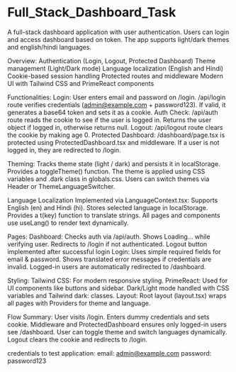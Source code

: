 # Full_Stack_Dashboard_Task
A full-stack dashboard application with user authentication. Users can login and access dashboard based on token. The app supports light/dark themes and english/hindi languages.

Overview:
	Authentication (Login, Logout, Protected Dashboard)
	Theme management (Light/Dark mode)
	Language localization (English and Hindi)
	Cookie-based session handling
	Protected routes and middleware
	Modern UI with Tailwind CSS and PrimeReact components
	
Functionalities:
	Login:
		User enters email and password on /login.
		/api/login route verifies credentials (admin@example.com + password123).
		If valid, it generates a base64 token and sets it as a cookie.
	Auth Check:
		/api/auth route reads the cookie to see if the user is logged in.
		Returns the user object if logged in, otherwise returns null.
	Logout:
		/api/logout route clears the cookie by making age 0.
	Protected Dashboard:
		/dashboard/page.tsx is protected using ProtectedDashboard.tsx and middleware.
		If a user is not logged in, they are redirected to /login.
		
Theming:
	Tracks theme state (light / dark) and persists it in localStorage.
	Provides a toggleTheme() function.
	The theme is applied using CSS variables and .dark class in globals.css.
	Users can switch themes via Header or ThemeLanguageSwitcher.
	
Language Localization
	Implemented via LanguageContext.tsx:
	Supports English (en) and Hindi (hi).
	Stores selected language in localStorage.
	Provides a t(key) function to translate strings.
	All pages and components use useLang() to render text dynamically.

Pages:
	Dashboard:
		Checks auth via /api/auth.
		Shows Loading... while verifying user.
		Redirects to /login if not authenticated.
		Logout button implemented after successful login
	Login:
		Uses simple required fields for email & password.
		Shows translated error messages if credentials are invalid.
		Logged-in users are automatically redirected to /dashboard.
		
Styling:
	Tailwind CSS: For modern responsive styling.
	PrimeReact: Used for UI components like buttons and sidebar.
	Dark/Light mode handled with CSS variables and Tailwind dark: classes.
	Layout: Root layout (layout.tsx) wraps all pages with Providers for theme and language.
	

Flow Summary:
	User visits /login.
	Enters dummy credentials and sets cookie.
	Middleware and  ProtectedDashboard ensures only logged-in users see /dashboard.
	User can toggle theme and switch languages dynamically.
	Logout clears the cookie and redirects to /login.


credentials to test application:
email: admin@example.com
password: password123
